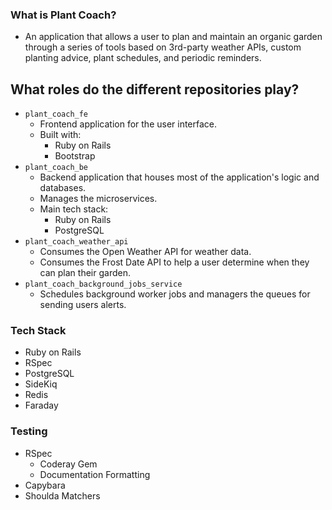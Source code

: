 ### What is Plant Coach?
- An application that allows a user to plan and maintain an organic garden through a series of tools based on 3rd-party weather APIs, custom planting advice, plant schedules, and periodic reminders.

## What roles do the different repositories play?
- `plant_coach_fe`
  - Frontend application for the user interface.
  - Built with:
    - Ruby on Rails
    - Bootstrap
- `plant_coach_be`
  - Backend application that houses most of the application's logic and databases.
  - Manages the microservices.
  - Main tech stack:
    - Ruby on Rails
    - PostgreSQL
- `plant_coach_weather_api`
  - Consumes the Open Weather API for weather data.
  - Consumes the Frost Date API to help a user determine when they can plan their garden.
- `plant_coach_background_jobs_service`
  - Schedules background worker jobs and managers the queues for sending users alerts.

### Tech Stack
- Ruby on Rails 
- RSpec
- PostgreSQL
- SideKiq
- Redis
- Faraday 

### Testing 
- RSpec
  - Coderay Gem
  - Documentation Formatting
- Capybara
- Shoulda Matchers
